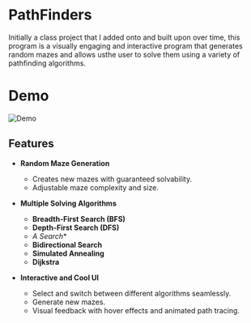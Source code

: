 # PathFinders
Initially a class project that I added onto and built upon over time, this program is a visually engaging and interactive program that generates random mazes and allows usthe user to solve them using a variety of pathfinding algorithms.

# Demo 
![Demo](/PathFinderDemo.gif)


## Features

- **Random Maze Generation**
  - Creates new mazes with guaranteed solvability.
  - Adjustable maze complexity and size.

- **Multiple Solving Algorithms**
  - **Breadth-First Search (BFS)**
  - **Depth-First Search (DFS)**
  - **A* Search**
  - **Bidirectional Search**
  - **Simulated Annealing**
  - **Dijkstra**

- **Interactive and Cool UI**
  - Select and switch between different algorithms seamlessly.
  - Generate new mazes.
  - Visual feedback with hover effects and animated path tracing. 
